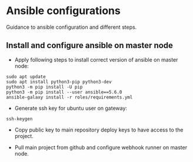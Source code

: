 # Ansible configurations

Guidance to ansible configuration and different steps.

## Install and configure ansible on master node

- Apply following steps to install correct version of ansible on master node:

```
sudo apt update
sudo apt install python3-pip python3-dev
python3 -m pip install -U pip
python3 -m pip install --user ansible==5.6.0
ansible-galaxy install -r roles/requirements.yml
```

- Generate ssh key for ubuntu user on gateway:

```
ssh-keygen
```

- Copy public key to main repository deploy keys to have access to the project.

- Pull main project from github and configure webhook runner on master node.
